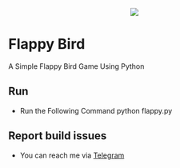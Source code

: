 <p align="center">
<img src="https://user-images.githubusercontent.com/39193925/140463513-ee1bb7f8-8be9-4cfd-8162-4884ce7b520c.png" > 
</p>

Flappy Bird
===========
A Simple Flappy Bird Game Using Python

## Run
- Run the Following Command 
    python flappy.py

## Report build issues
- You can reach me via [Telegram](https://t.me/Atom_Yr)
